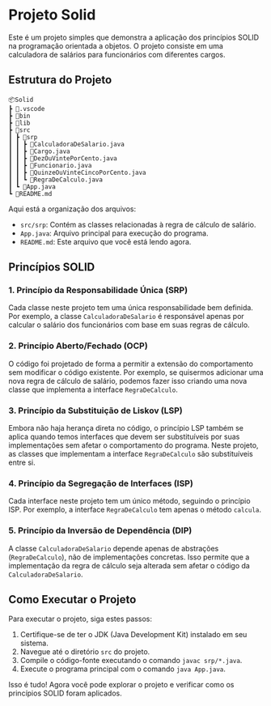 # Projeto Solid

Este é um projeto simples que demonstra a aplicação dos princípios SOLID na programação orientada a objetos. O projeto consiste em uma calculadora de salários para funcionários com diferentes cargos.

## Estrutura do Projeto
```
📦Solid
┣ 📂.vscode
┣ 📂bin
┣ 📂lib
┣ 📂src
┃ ┣ 📂srp
┃ ┃ ┣ 📜CalculadoraDeSalario.java
┃ ┃ ┣ 📜Cargo.java
┃ ┃ ┣ 📜DezOuVintePorCento.java
┃ ┃ ┣ 📜Funcionario.java
┃ ┃ ┣ 📜QuinzeOuVinteCincoPorCento.java
┃ ┃ ┗ 📜RegraDeCalculo.java
┃ ┗ 📜App.java
┗ 📜README.md
```

Aqui está a organização dos arquivos:
- `src/srp`: Contém as classes relacionadas à regra de cálculo de salário.
- `App.java`: Arquivo principal para execução do programa.
- `README.md`: Este arquivo que você está lendo agora.

## Princípios SOLID

### 1. Princípio da Responsabilidade Única (SRP)
Cada classe neste projeto tem uma única responsabilidade bem definida. Por exemplo, a classe `CalculadoraDeSalario` é responsável apenas por calcular o salário dos funcionários com base em suas regras de cálculo.

### 2. Princípio Aberto/Fechado (OCP)
O código foi projetado de forma a permitir a extensão do comportamento sem modificar o código existente. Por exemplo, se quisermos adicionar uma nova regra de cálculo de salário, podemos fazer isso criando uma nova classe que implementa a interface `RegraDeCalculo`.

### 3. Princípio da Substituição de Liskov (LSP)
Embora não haja herança direta no código, o princípio LSP também se aplica quando temos interfaces que devem ser substituíveis por suas implementações sem afetar o comportamento do programa. Neste projeto, as classes que implementam a interface `RegraDeCalculo` são substituíveis entre si.

### 4. Princípio da Segregação de Interfaces (ISP)
Cada interface neste projeto tem um único método, seguindo o princípio ISP. Por exemplo, a interface `RegraDeCalculo` tem apenas o método `calcula`.

### 5. Princípio da Inversão de Dependência (DIP)
A classe `CalculadoraDeSalario` depende apenas de abstrações (`RegraDeCalculo`), não de implementações concretas. Isso permite que a implementação da regra de cálculo seja alterada sem afetar o código da `CalculadoraDeSalario`.

## Como Executar o Projeto

Para executar o projeto, siga estes passos:
1. Certifique-se de ter o JDK (Java Development Kit) instalado em seu sistema.
2. Navegue até o diretório `src` do projeto.
3. Compile o código-fonte executando o comando `javac srp/*.java`.
4. Execute o programa principal com o comando `java App.java`.

Isso é tudo! Agora você pode explorar o projeto e verificar como os princípios SOLID foram aplicados.
